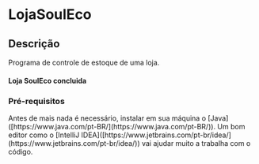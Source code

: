 # LojaSoulEco

## Descrição
<p aligh="center"> Programa de controle de estoque de uma loja. </p> 

<h4 aligh="center">
  Loja SoulEco concluida
</h4>

### Pré-requisitos

<p aligh="center"> Antes de mais nada é necessário, instalar em sua máquina o [Java]([https://www.java.com/pt-BR/](https://www.java.com/pt-BR/)). Um bom editor como o [IntelliJ IDEA]([https://www.jetbrains.com/pt-br/idea/](https://www.jetbrains.com/pt-br/idea/)) vai ajudar muito a trabalha com o código. </p>

### 
